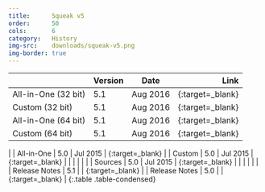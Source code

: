 ```yaml
---
title:      Squeak v5
order:      50
cols:       6
category:   History
img-src:    downloads/squeak-v5.png
img-border: true
---
```


|                | Version   | Date     | Link                                                       |
| -------------- |:--------- |:--------:| ----------------------------------------------------------:|
| All-in-One (32 bit)     | 5.1       | Aug 2016 | [<i class="fa fa-download"></i>][51]{:target=_blank}       |
| Custom (32 bit)        | 5.1     | Aug 2016 | [<i class="fa fa-external-link"></i>][51c]{:target=_blank}      |
| All-in-One (64 bit)    | 5.1     | Aug 2016 | [<i class="fa fa-download"></i>][51_64]{:target=_blank}       |
| Custom (64 bit)        | 5.1     | Aug 2016 | [<i class="fa fa-external-link"></i>][51c_64]{:target=_blank}      |
|
| All-in-One     | 5.0      | Jul 2015 | [<i class="fa fa-download"></i>][50]{:target=_blank}       |
| Custom         | 5.0       | Jul 2015 | [<i class="fa fa-external-link"></i>][50c]{:target=_blank}      |
|                |           |          |                                                            |
| Sources        | 5.0       | Jul 2015 | [<i class="fa fa-download"></i>][50s]{:target=_blank}      |
|                |           |          |                                                            |
| Release Notes  | 5.1       |          | [<i class="fa fa-external-link"></i>][51r]{:target=_blank} |
| Release Notes  | 5.0       |          | [<i class="fa fa-external-link"></i>][50r]{:target=_blank} |
{:.table .table-condensed}

[50]: http://files.squeak.org/5.0/Squeak5.0-15120-32bit/Squeak5.0-15120-32bit-All-in-One.zip
[50c]: http://files.squeak.org/5.0/Squeak5.0-15120-32bit/

[51]: http://files.squeak.org/5.1/Squeak5.1-16548-32bit/Squeak5.1-16548-32bit-All-in-One.zip
[51c]: http://files.squeak.org/5.1/Squeak5.1-16548-32bit/
[51_64]: http://files.squeak.org/5.1/Squeak5.1-16548-64bit/Squeak5.1-16548-64bit-All-in-One.zip
[51c_64]: http://files.squeak.org/5.1/Squeak5.1-16548-64bit/

[50s]: http://files.squeak.org/sources_files/SqueakV50.sources.gz

[51r]: https://github.com/squeak-smalltalk/squeak-app/blob/master/release-notes/5.1
[50r]: https://github.com/squeak-smalltalk/squeak-app/blob/master/release-notes/5.0
